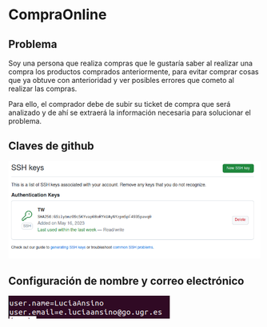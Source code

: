 # CompraOnline

## Problema

Soy una persona que realiza compras que le gustaría saber al realizar una compra los productos comprados anteriormente, para evitar comprar cosas que ya obtuve con anterioridad y ver posibles errores que cometo al realizar las compras.

Para ello, el comprador debe de subir su ticket de compra que será analizado y de ahí se extraerá la información necesaria para solucionar el problema.

## Claves de github

![Clave Github](./documentos/clave_ssh.png)

## Configuración de nombre y correo electrónico

![Configuracion nombre y correo](./documentos/configuracion.png)

